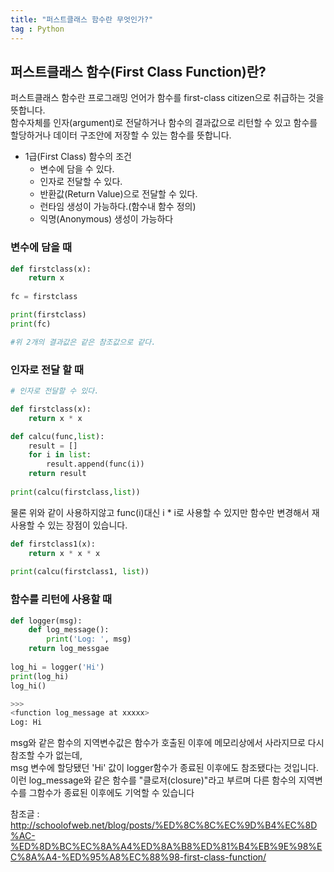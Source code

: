 ```yaml
---
title: "퍼스트클래스 함수란 무엇인가?"
tag : Python
---
```



## 퍼스트클래스 함수(First Class Function)란?

퍼스트클래스 함수란 프로그래밍 언어가 함수를 first-class citizen으로 취급하는 것을 뜻합니다.  
함수자체를 인자(argument)로 전달하거나 함수의 결과값으로 리턴할 수 있고 함수를 할당하거나 데이터 구조안에 저장할 수 있는 함수를 뜻합니다.

* 1급(First Class) 함수의 조건  
  * 변수에 담을 수 있다.
  * 인자로 전달할 수 있다.
  * 반환값(Return Value)으로 전달할 수 있다.
  * 런타임 생성이 가능하다.(함수내 함수 정의)
  * 익명(Anonymous) 생성이 가능하다
 
### 변수에 담을 때
```python
def firstclass(x):
    return x
    
fc = firstclass

print(firstclass)
print(fc)

#위 2개의 결과값은 같은 참조값으로 같다.
```

### 인자로 전달 할 때
```python
# 인자로 전달할 수 있다.

def firstclass(x):
    return x * x

def calcu(func,list):
    result = []
    for i in list:
        result.append(func(i))
    return result
    
print(calcu(firstclass,list))
```

물론 위와 같이 사용하지않고 func(i)대신 i * i로 사용할 수 있지만 함수만 변경해서 재사용할 수 있는 장점이 있습니다.

```python
def firstclass1(x):
    return x * x * x
    
print(calcu(firstclass1, list))
```
### 함수를 리턴에 사용할 때
```python 
def logger(msg):
    def log_message():
        print('Log: ', msg)
    return log_messgae
    
log_hi = logger('Hi')
print(log_hi)
log_hi()

>>>
<function log_message at xxxxx>
Log: Hi
```

msg와 같은 함수의 지역변수값은 함수가 호출된 이후에 메모리상에서 사라지므로 다시 참조할 수가 없는데,  
msg 변수에 할당됐던 'Hi' 값이 logger함수가 종료된 이후에도 참조됐다는 것입니다.  
이런 log_message와 같은 함수를 "클로저(closure)"라고 부르며 다른 함수의 지역변수를 그함수가 종료된 이후에도 기억할 수 있습니다  


참조글 : 
http://schoolofweb.net/blog/posts/%ED%8C%8C%EC%9D%B4%EC%8D%AC-%ED%8D%BC%EC%8A%A4%ED%8A%B8%ED%81%B4%EB%9E%98%EC%8A%A4-%ED%95%A8%EC%88%98-first-class-function/
